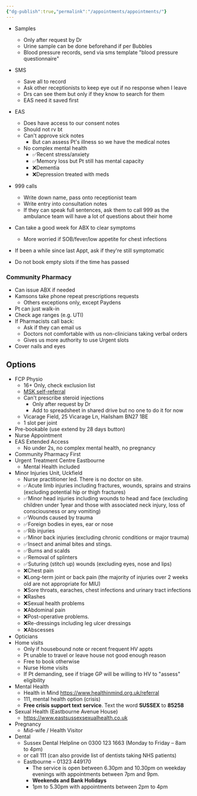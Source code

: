 ```yaml
---
{"dg-publish":true,"permalink":"/appointments/appointments/"}
---
```


* Samples
	* Only after request by Dr
	* Urine sample can be done beforehand if per Bubbles
	* Blood pressure records, send via sms template "blood pressure questionnaire"
* SMS
	* Save all to record
	* Ask other receptionists to keep eye out if no response when I leave
	* Drs can see them but only if they know to search for them
	* EAS need it saved first
* EAS
	* Does have access to our consent notes
	* Should not rv bt
	* Can't approve sick notes
		* But can assess Pt's illness so we have the medical notes
	* No complex mental health
		* ✅Recent stress/anxiety 
		* ✅Memory loss but Pt still has mental capacity
		* ❌Dementia 
		* ❌Depression treated with meds
* 999 calls
	* Write down name, pass onto receptionist team
	* Write entry into consultation notes
	* If they can speak full sentences, ask them to call 999 as the ambulance team will have a lot of questions about their home

* Can take a good week for ABX to clear symptoms
	* More worried if SOB/fever/low appetite for chest infections
* If been a while since last Appt, ask if they're still symptomatic
* Do not book empty slots if the time has passed
### Community Pharmacy
- Can issue ABX if needed
- Kamsons take phone repeat prescriptions requests
	- Others exceptions only, except Paydens
- Pt can just walk-in
- Check age ranges (e.g. UTI)
- If Pharmacists call back:
	- Ask if they can email us
	- Doctors not comfortable with us non-clinicians taking verbal orders
	- Gives us more authority to use Urgent slots
- Cover nails and eyes
## Options
* FCP Physio
	* 16+ Only, check exclusion list
	* [MSK self-referral](https://eastsussexmsk.nhs.uk/gethelp/)
	* Can't prescribe steroid injections
		* Only after request by Dr
		* Add to spreadsheet in shared drive but no one to do it for now
	* Vicarage Field, 25 Vicarage Ln, Hailsham BN27 1BE
	* 1 slot per joint
* Pre-bookable (use extend by 28 days button)
* Nurse Appointment
* EAS Extended Access
	* No under 2s, no complex mental health, no pregnancy
* Community Pharmacy First
* Urgent Treatment Centre Eastbourne
	* Mental Health included
* Minor Injuries Unit, Uckfield
	* Nurse practitioner led. There is no doctor on site.
	* ✅Acute limb injuries including fractures, wounds, sprains and strains (excluding potential hip or thigh fractures)
	* ✅Minor head injuries including wounds to head and face (excluding children under 1year and those with associated neck injury, loss of consciousness or any vomiting)
	* ✅Wounds caused by trauma
	* ✅Foreign bodies in eyes, ear or nose
	* ✅Rib injuries
	* ✅Minor back injuries (excluding chronic conditions or major trauma)
	* ✅Insect and animal bites and stings.
	* ✅Burns and scalds
	* ✅Removal of splinters
	* ✅Suturing (stitch up) wounds (excluding eyes, nose and lips)
	- ❌Chest pain
	- ❌Long-term joint or back pain (the majority of injuries over 2 weeks old are not appropriate for MIU)
	- ❌Sore throats, earaches, chest infections and urinary tract infections
	- ❌Rashes
	- ❌Sexual health problems
	- ❌Abdominal pain
	- ❌Post-operative problems.
	- ❌Re-dressings including leg ulcer dressings
	- ❌Abscesses
* Opticians
* Home visits
	* Only if housebound note or recent frequent HV appts
	* Pt unable to travel or leave house not good enough reason
	* Free to book otherwise
	* Nurse Home visits
	* If Pt demanding, see if triage GP will be willing to HV to "assess" eligibility
* Mental Health
	* Health in Mind https://www.healthinmind.org.uk/referral
	* 111, mental health option (crisis)
	* **Free crisis support text service**. Text the word **SUSSEX** to **85258**
* Sexual Health (Eastbourne Avenue House)
	* https://www.eastsussexsexualhealth.co.uk
* Pregnancy
	* Mid-wife / Health Visitor
* Dental
	* Sussex Dental Helpline on 0300 123 1663 (Monday to Friday – 8am to 4pm)
	* or call 111 (can also provide list of dentists taking NHS patients)
	* Eastbourne – 01323 449170
		* The service is open between 6.30pm and 10.30pm on weekday evenings with appointments between 7pm and 9pm.
		* **Weekends and Bank Holidays**
		* 1pm to 5.30pm with appointments between 2pm to 4pm